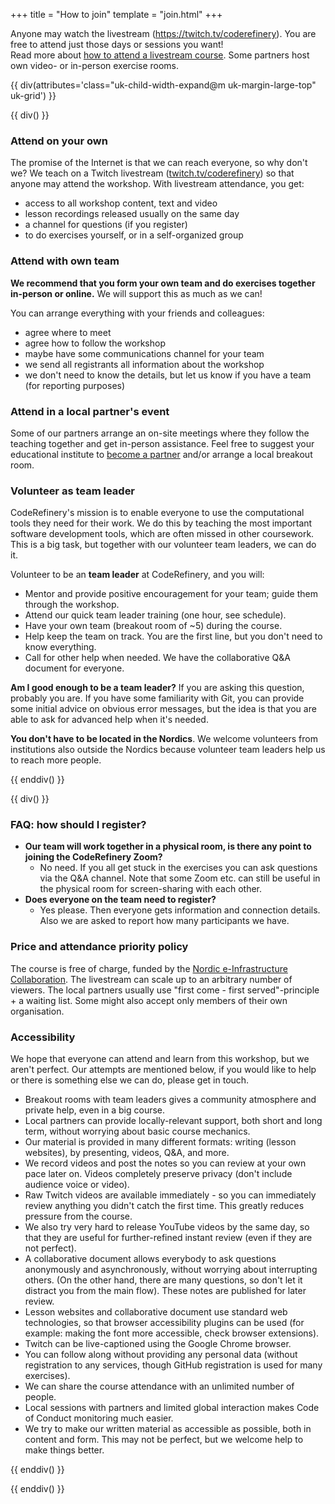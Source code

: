 +++
title = "How to join"
template = "join.html"
+++

Anyone may watch the livestream (<https://twitch.tv/coderefinery>).
You are free to attend just those days or sessions you want!  
Read more about [how to attend a livestream course](https://coderefinery.github.io/manuals/how-to-attend-stream/).
Some partners host own video- or in-person exercise rooms. 


{{ div(attributes='class="uk-child-width-expand@m uk-margin-large-top" uk-grid') }}

{{ div() }}


### Attend on your own

The promise of the Internet is that we can reach everyone, so why
don't we?  We teach on a Twitch livestream
([twitch.tv/coderefinery](https://twitch.tv/coderefinery)) so that
anyone may attend the workshop.  With livestream attendance, you get:
- access to all workshop content, text and video
- lesson recordings released usually on the same day
- a channel for questions (if you register)
- to do exercises yourself, or in a self-organized group


### Attend with own team

**We recommend that you form your own team and do exercises together in-person
or online.** We will support this as much as we can!

You can arrange everything with your friends and colleagues:
- agree where to meet
- agree how to follow the workshop
- maybe have some communications channel for your team
- we send all registrants all information about the workshop
- we don't need to know the details, but let us know if you have a team (for reporting purposes)


### Attend in a local partner's event

Some of our partners arrange an on-site meetings where they follow the teaching
together and get in-person assistance.  Feel free to suggest your educational
institute to [become a
partner](https://coderefinery.org/organization/partners/#joining-as-a-partner)
and/or arrange a local breakout room.


### Volunteer as team leader

CodeRefinery's mission is to enable everyone to use the computational
tools they need for their work.  We do this by teaching the most important
software development tools, which are often missed in other coursework.
This is a big task, but together with our volunteer team leaders,
we can do it.

Volunteer to be an **team leader** at CodeRefinery, and you will:
- Mentor and provide positive encouragement for your team; guide them
  through the workshop.
- Attend our quick team leader training (one hour, see schedule).
- Have your own team (breakout room of ~5) during the course.
- Help keep the team on track.  You are the first line, but you don't
  need to know everything.
- Call for other help when needed. We have the collaborative Q&A document for everyone.

**Am I good enough to be a team leader?**  If you are asking this
question, probably you are. If you have some familiarity with
Git, you can provide some initial advice on obvious error messages, 
but the idea is that you are able to ask for advanced help when it's needed.

**You don't have to be located in the Nordics**. We welcome volunteers from
institutions also outside the Nordics because volunteer team leaders help
us to reach more people.

{{ enddiv() }}

{{ div() }}


### FAQ: how should I register?

- **Our team will work together in a physical room, is there any point to joining the CodeRefinery Zoom?**
  - No need. If you all get stuck in the exercises you can ask questions via the Q&A channel.
    Note that some Zoom etc. can still be useful in the physical room for screen-sharing with each other.
- **Does everyone on the team need to register?**
  - Yes please. Then everyone gets information and connection details. Also we
    are asked to report how many participants we have.


### Price and attendance priority policy

The course is free of charge, funded by the [Nordic e-Infrastructure
Collaboration](https://neic.no/).  The livestream can scale up to an arbitrary
number of viewers.  The local partners usually use "first come - first
served"-principle + a waiting list.  Some might also accept only members of
their own organisation.


### Accessibility

We hope that everyone can attend and learn from this workshop, but we
aren't perfect.  Our attempts are mentioned below, if you would like
to help or there is something else we can do, please get in touch.

* Breakout rooms with team leaders gives a community atmosphere
  and private help, even in a big course.
* Local partners can provide locally-relevant support, both short and
  long term, without worrying about basic course mechanics.
* Our material is provided in many different formats: writing (lesson
  websites), by presenting, videos, Q&A, and more.
* We record videos and post the notes so you can review at your own
  pace later on.  Videos completely preserve privacy (don't include
  audience voice or video).
* Raw Twitch videos are available immediately - so you can immediately
  review anything you didn't catch the first time.  This greatly
  reduces pressure from the course.
* We also try very hard to release YouTube videos by the same day, so
  that they are useful for further-refined instant review (even if
  they are not perfect).
* A collaborative document allows everybody to ask questions anonymously and
  asynchronously, without worrying about interrupting others.  (On the
  other hand, there are many questions, so don't let it distract you
  from the main flow).  These notes are published for later review.
* Lesson websites and collaborative document use standard web technologies, so that
  browser accessibility plugins can be used (for example: making the
  font more accessible, check browser extensions).
* Twitch can be live-captioned using the Google Chrome browser.
* You can follow along without providing any personal data
  (without registration to any services, though GitHub registration is
  used for many exercises).
* We can share the course attendance with an unlimited number of
  people.
* Local sessions with partners and limited global interaction makes
  Code of Conduct monitoring much easier.
* We try to make our written material as accessible as possible, both
  in content and form.  This may not be perfect, but we welcome help
  to make things better.

{{ enddiv() }}

{{ enddiv() }}
